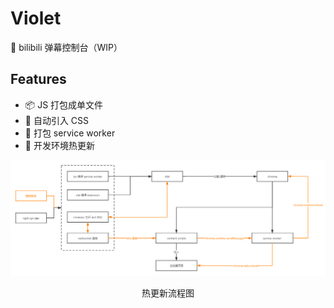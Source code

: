 # Violet

🎨 bilibili 弹幕控制台（WIP）

## Features

- 📦️ JS 打包成单文件
- 🎨 自动引入 CSS
- 🔨 打包 service worker
- 🚀 开发环境热更新

![chrome-extension-hot-reload](./memo/chrome-extension-hot-reload.png)

<p align="center">热更新流程图</p>
